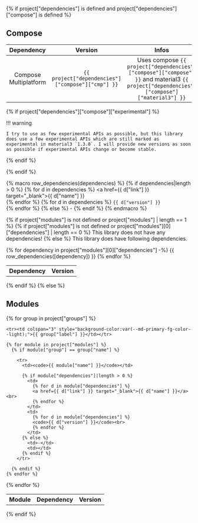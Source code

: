 {% if project["dependencies"] is defined and project["dependencies"]["compose"] is defined %}

## Compose

|      Dependency       | Version |                     Infos                      |
|:---------------------:|:-------:|:----------------------------------------------:|
| Compose Multiplatform | `{{ project["dependencies"]["compose"]["cmp"] }}` | Uses compose `{{ project["dependencies"]["compose"]["compose"] }}` and material3 `{{ project["dependencies"]["compose"]["material3"] }}` |

{% if project["dependencies"]["compose"]["experimental"] %}

!!! warning

    I try to use as few experimental APIs as possible, but this library does use a few experimental APIs which are still marked as experimental in material3 `1.3.0`. I will provide new versions as soon as possible if experimental APIs change or become stable.

{% endif %}

{% endif %}

{% macro row_dependencies(dependencies) %}
  {% if dependencies|length > 0 %}
    <td>
      {% for d in dependencies %}
      <a href={{ d["link"] }} target="_blank">{{ d["name"] }}</a><br>
      {% endfor %}
    </td>
    <td>
      {% for d in dependencies %}
      <code>{{ d["version"] }}</code><br>
      {% endfor %}
    </td>
  {% else %}
    <td>-</td>
    <td></td>
  {% endif %}
{% endmacro %}

{% if project["modules"] is not defined or project["modules"] | length == 1 %}
  {% if  project["modules"] is not defined or project["modules"][0]["dependencies"] | length == 0 %}
  This library does not have any dependencies! 
  {% else %}
This library does have following dependencies.
<table>
  <tr>
    <th>Dependency</th>
    <th>Version</th>
  </tr>
  {% for dependency in project["modules"][0]["dependencies"] -%}
    {{ row_dependencies([dependency]) }}
  {% endfor %}
</table>
  {% endif %}
{% else %}

## Modules

<table>
  <tr>
    <th>Module</th>
    <th>Dependency</th>
    <th>Version</th>
  </tr>

  {% for group in project["groups"] %}

    <tr><td colspan="3" style="background-color:var(--md-primary-fg-color--light);">{{ group["label"] }}</td></tr>

    {% for module in project["modules"] %}
      {% if module["group"] == group["name"] %}
          
        <tr>
          <td><code>{{ module["name"] }}</code></td>

          {% if module["dependencies"]|length > 0 %}
            <td>
              {% for d in module["dependencies"] %}
              <a href={{ d["link"] }} target="_blank">{{ d["name"] }}</a><br>
              {% endfor %}
            </td>
            <td>
              {% for d in module["dependencies"] %}
              <code>{{ d["version"] }}</code><br>
              {% endfor %}
            </td>
          {% else %}
            <td>-</td>
            <td></td>
          {% endif %}
        </tr>
          
      {% endif %}
    {% endfor %}

  {% endfor %}

</table>

{% endif %}